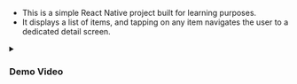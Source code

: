 - This is a simple React Native project built for learning purposes.
- It displays a list of items, and tapping on any item navigates the user to a dedicated detail screen.

<details><summary><h3> Demo Video </h3></summary>

https://github.com/user-attachments/assets/b3157bfe-35b7-4341-b20a-21678fd704ff

</details>
